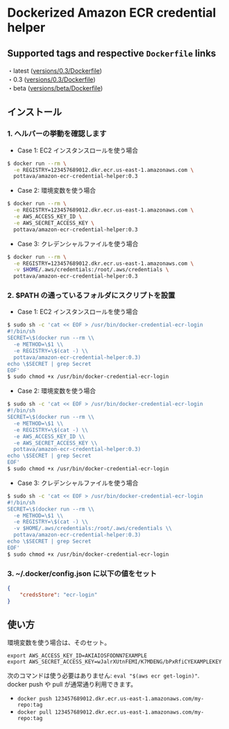 # Dockerized Amazon ECR credential helper

## Supported tags and respective `Dockerfile` links

・latest ([versions/0.3/Dockerfile](https://github.com/pottava/dockerized-ecr-credential-helper/blob/master/versions/0.3/Dockerfile))  
・0.3 ([versions/0.3/Dockerfile](https://github.com/pottava/dockerized-ecr-credential-helper/blob/master/versions/0.3/Dockerfile))  
・beta ([versions/beta/Dockerfile](https://github.com/pottava/dockerized-ecr-credential-helper/blob/master/versions/beta/Dockerfile))  

## インストール

### 1. ヘルパーの挙動を確認します

* Case 1: EC2 インスタンスロールを使う場合

```sh
$ docker run --rm \
  -e REGISTRY=123457689012.dkr.ecr.us-east-1.amazonaws.com \
  pottava/amazon-ecr-credential-helper:0.3
```

* Case 2: 環境変数を使う場合

```sh
$ docker run --rm \
  -e REGISTRY=123457689012.dkr.ecr.us-east-1.amazonaws.com \
  -e AWS_ACCESS_KEY_ID \
  -e AWS_SECRET_ACCESS_KEY \
  pottava/amazon-ecr-credential-helper:0.3
```

* Case 3: クレデンシャルファイルを使う場合

```sh
$ docker run --rm \
  -e REGISTRY=123457689012.dkr.ecr.us-east-1.amazonaws.com \
  -v $HOME/.aws/credentials:/root/.aws/credentials \
  pottava/amazon-ecr-credential-helper:0.3
```

### 2. $PATH の通っているフォルダにスクリプトを設置

* Case 1: EC2 インスタンスロールを使う場合

```sh
$ sudo sh -c 'cat << EOF > /usr/bin/docker-credential-ecr-login
#!/bin/sh
SECRET=\$(docker run --rm \\
  -e METHOD=\$1 \\
  -e REGISTRY=\$(cat -) \\
  pottava/amazon-ecr-credential-helper:0.3)
echo \$SECRET | grep Secret
EOF'
$ sudo chmod +x /usr/bin/docker-credential-ecr-login
```

* Case 2: 環境変数を使う場合

```sh
$ sudo sh -c 'cat << EOF > /usr/bin/docker-credential-ecr-login
#!/bin/sh
SECRET=\$(docker run --rm \\
  -e METHOD=\$1 \\
  -e REGISTRY=\$(cat -) \\
  -e AWS_ACCESS_KEY_ID \\
  -e AWS_SECRET_ACCESS_KEY \\
  pottava/amazon-ecr-credential-helper:0.3)
echo \$SECRET | grep Secret
EOF'
$ sudo chmod +x /usr/bin/docker-credential-ecr-login
```

* Case 3: クレデンシャルファイルを使う場合

```sh
$ sudo sh -c 'cat << EOF > /usr/bin/docker-credential-ecr-login
#!/bin/sh
SECRET=\$(docker run --rm \\
  -e METHOD=\$1 \\
  -e REGISTRY=\$(cat -) \\
  -v $HOME/.aws/credentials:/root/.aws/credentials \\
  pottava/amazon-ecr-credential-helper:0.3)
echo \$SECRET | grep Secret
EOF'
$ sudo chmod +x /usr/bin/docker-credential-ecr-login
```

### 3. ~/.docker/config.json に以下の値をセット

```json
{
    "credsStore": "ecr-login"
}
```

## 使い方

環境変数を使う場合は、そのセット。

```console
export AWS_ACCESS_KEY_ID=AKIAIOSFODNN7EXAMPLE
export AWS_SECRET_ACCESS_KEY=wJalrXUtnFEMI/K7MDENG/bPxRfiCYEXAMPLEKEY
```

次のコマンドは使う必要はありません: `eval "$(aws ecr get-login)"`.  
docker push や pull が通常通り利用できます。

* `docker push 123457689012.dkr.ecr.us-east-1.amazonaws.com/my-repo:tag`
* `docker pull 123457689012.dkr.ecr.us-east-1.amazonaws.com/my-repo:tag`
